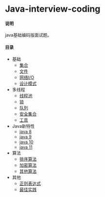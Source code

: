 # Java-interview-coding

#### 说明
java基础编码版面试题。

#### 目录
* 基础
  * [集合](docs/collection.md)
  * [文件](docs/file.md)
  * [网络I/O](docs/IO.md)
  * [设计模式](docs/design-pattern.md)
* 多线程
  * [线程池](docs/concurrent-threadpool.md)
  * [锁](docs/concurrent-lock.md)
  * [队列](docs/concurrent-queue.md)
  * [安全集合](docs/concurrent-collection.md)
  * [工具](docs/concurrent-tool.md)
* Java新特性
  * [java 8](docs/java8.md)
  * [java 9](docs/java9.md)
  * [java 10](docs/java10.md)
  * [java 11](docs/java11.md)
* 算法
  * [排序算法](docs/algorithm-sort.md)
  * [加密算法](docs/algorithm-crypt.md)
  * [其他算法](docs/algorithm-other.md)
* 其他
  * [正则表达式](docs/regex.md)
  * [最佳实践](docs/best-practices.md)
